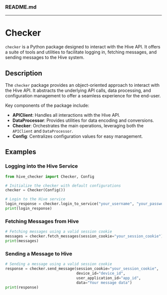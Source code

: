 ### README.md

---

# Checker

`checker` is a Python package designed to interact with the Hive API. It offers a suite of tools and utilities to facilitate logging in, fetching messages, and sending messages to the Hive system.

## Description

The `checker` package provides an object-oriented approach to interact with the Hive API. It abstracts the underlying API calls, data processing, and configuration management to offer a seamless experience for the end-user.

Key components of the package include:
- **APIClient**: Handles all interactions with the Hive API.
- **DataProcessor**: Provides utilities for data encoding and conversions.
- **Checker**: Orchestrates the main operations, leveraging both the `APIClient` and `DataProcessor`.
- **Config**: Centralizes configuration values for easy management.

## Examples

### Logging into the Hive Service

```python
from hive_checker import Checker, Config

# Initialize the checker with default configurations
checker = Checker(Config())

# Login to the Hive service
login_response = checker.login_to_service("your_username", "your_password")
print(login_response)
```

### Fetching Messages from Hive

```python
# Fetching messages using a valid session cookie
messages = checker.fetch_messages(session_cookie="your_session_cookie")
print(messages)
```

### Sending a Message to Hive

```python
# Sending a message using a valid session cookie
response = checker.send_message(session_cookie="your_session_cookie", 
                                device_id="device_id", 
                                user_application_id="app_id", 
                                data="Your message data")
print(response)
```
